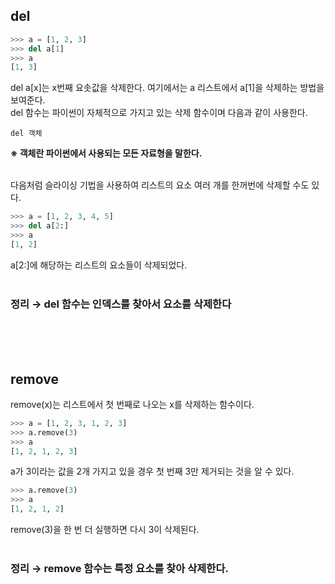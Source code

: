 ## del
```python
>>> a = [1, 2, 3]
>>> del a[1]
>>> a
[1, 3]
```
del a[x]는 x번째 요솟값을 삭제한다. 여기에서는 a 리스트에서 a[1]을 삭제하는 방법을 보여준다. <br>
del 함수는 파이썬이 자체적으로 가지고 있는 삭제 함수이며 다음과 같이 사용한다.
```
del 객체
```
**※ 객체란 파이썬에서 사용되는 모든 자료형을 말한다.**<br>
<br>

다음처럼 슬라이싱 기법을 사용하여 리스트의 요소 여러 개를 한꺼번에 삭제할 수도 있다.
```python
>>> a = [1, 2, 3, 4, 5]
>>> del a[2:]
>>> a
[1, 2]
```
a[2:]에 해당하는 리스트의 요소들이 삭제되었다.
<br><br>

### 정리 → del 함수는 인덱스를 찾아서 요소를 삭제한다
<br><br><br>

## remove
remove(x)는 리스트에서 첫 번째로 나오는 x를 삭제하는 함수이다.
```python
>>> a = [1, 2, 3, 1, 2, 3]
>>> a.remove(3)
>>> a
[1, 2, 1, 2, 3]
```
a가 3이라는 값을 2개 가지고 있을 경우 첫 번째 3만 제거되는 것을 알 수 있다.
<br>

```python
>>> a.remove(3)
>>> a
[1, 2, 1, 2]
```
remove(3)을 한 번 더 실행하면 다시 3이 삭제된다.
<br><br>

### 정리 → remove 함수는 특정 요소를 찾아 삭제한다.
<br><br>





















